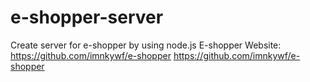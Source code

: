 # e-shopper-server
Create server for e-shopper by using node.js
E-shopper Website: https://github.com/imnkywf/e-shopper
https://github.com/imnkywf/e-shopper
